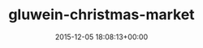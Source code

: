 ---
title:		"gluwein-christmas-market"
type:		"photos"
mediatype:		"upload"
location:		"TBC"
date:		"2015-12-05 18:08:13+00:00"
album:		"city"
filename:		"gluwein-christmas-market.md"
series:		""
cl_public_id:		"city/gluwein-christmas-market"
cl_version:		1497000304
format:		"tiff"
bytes:		5899528
width:		2158
height:		1440
colours:
- "#1D1010"
- "#050104"
- "#020002"
- "#100304"
- "#090408"
- "#D4C0CF"
- "#0C0A0A"
- "#E8D4D5"
- "#DE937B"
- "#040205"
- "#241F11"
- "#784242"
- "#7C523F"
- "#1D2C1B"
- "#D58077"
- "#7D676A"
- "#000001"
- "#DCD4E2"
- "#2B3219"
- "#7B633D"
- "#8F7787"
- "#7B2E14"
- "#ADC8B2"
exposure_mode:		"Auto"
program:		"Aperture-priority AE"
aperture:		"2.8"
focal_length:		"24.0 mm"
iso:		"2500"
shutter_speed:		"1/400"
metering:		"Multi-segment"
flash:		"Off, Did not fire"
white_balance:		"Custom"
colour_temp:		"4150"
has_crop:		"false"
orientation:		"Horizontal (normal)"
camera_model:		"NIKON D800"
lens_info:		"24-70mm f/2.8"
artist:		"No artist info"
x_resolution:		"300"
y_resolution:		"300"
---